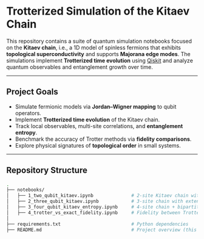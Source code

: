 # Trotterized Simulation of the Kitaev Chain

This repository contains a suite of quantum simulation notebooks focused on the **Kitaev chain**, i.e., a 1D model of spinless fermions that exhibits **topological superconductivity** and supports **Majorana edge modes**. The simulations implement **Trotterized time evolution** using [Qiskit](https://qiskit.org) and analyze quantum observables and entanglement growth over time.

---

## Project Goals

- Simulate fermionic models via **Jordan–Wigner mapping** to qubit operators.
- Implement **Trotterized time evolution** of the Kitaev chain.
- Track local observables, multi-site correlations, and **entanglement entropy**.
- Benchmark the accuracy of Trotter methods via **fidelity comparisons**.
- Explore physical signatures of **topological order** in small systems.

---

## Repository Structure

```bash
.
├── notebooks/
│   ├── 1_two_qubit_kitaev.ipynb              # 2-site Kitaev chain with Pauli evolution
│   ├── 2_three_qubit_kitaev.ipynb            # 3-site chain with extended observables
│   ├── 3_four_qubit_kitaev_entropy.ipynb     # 4-site chain + bipartite entanglement entropy
│   ├── 4_trotter_vs_exact_fidelity.ipynb     # Fidelity between Trotter and exact evolution
│
├── requirements.txt                          # Python dependencies
├── README.md                                 # Project overview (this file)

